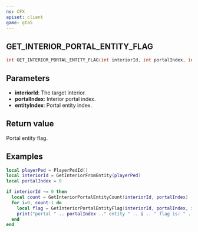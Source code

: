 ```yaml
---
ns: CFX
apiset: client
game: gta5
---
```

## GET_INTERIOR_PORTAL_ENTITY_FLAG

```c
int GET_INTERIOR_PORTAL_ENTITY_FLAG(int interiorId, int portalIndex, int entityIndex);
```

## Parameters
* **interiorId**: The target interior.
* **portalIndex**: Interior portal index.
* **entityIndex**: Portal entity index.

## Return value
Portal entity flag.

## Examples
```lua
local playerPed = PlayerPedId()
local interiorId = GetInteriorFromEntity(playerPed)
local portalIndex = 0

if interiorId ~= 0 then
  local count = GetInteriorPortalEntityCount(interiorId, portalIndex)
  for i=0, count-1 do
    local flag = GetInteriorPortalEntityFlag(interiorId, portalIndex, i)
    print("portal " .. portalIndex .." entity " .. i .. " flag is: " .. flag)
  end
end
```
